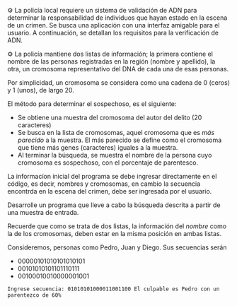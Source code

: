 ⚙ La policía local requiere un sistema de validación de ADN para determinar la responsabilidad de individuos que hayan estado en la escena de un crimen. Se busca una aplicación con una interfaz amigable para el usuario. A continuación, se detallan los requisitos para la verificación de ADN.

⚙ La policía mantiene dos listas de información; la primera contiene el nombre de las personas registradas en la región (nombre y apellido), la otra, un cromosoma representativo del DNA de cada una de esas personas.

Por simplicidad, un cromosoma se considera como una cadena de 0 (ceros) y 1 (unos), de largo 20.

El método para determinar el sospechoso, es el siguiente:

- Se obtiene una muestra del cromosoma del autor del delito (20 caracteres)
- Se busca en la lista de cromosomas, aquel cromosoma que es *más parecido* a la muestra. El más parecido se define como el cromosoma que tiene más genes (caracteres) iguales a la muestra.
- Al terminar la búsqueda, se muestra el nombre de la persona cuyo cromosoma es sospechoso, con el porcentaje de parentesco.

La informacíon inicial del programa se debe ingresar directamente en el código, es decir, nombres y cromosomas, en cambio la secuencia encontrda en la escena del crimen, debe ser ingresada por el usuario.

Desarrolle un programa que lleve a cabo la búsqueda descrita a partir de una muestra de entrada.

Recuerde que como se trata de dos listas, la información del *nombre* como la de los cromosomas, deben estar en la misma posición en ambas listas.

Consideremos, personas como Pedro, Juan y Diego. Sus secuencias serán

- 00000101010101010101
- 00101010101101110111
- 00100010010000001001

`Ingrese secuencia: 01010101000011001100
El culpable es Pedro con un parentezco de 60%`
